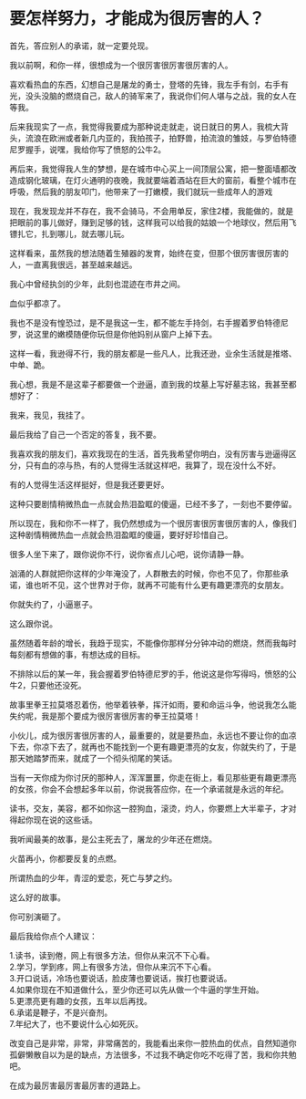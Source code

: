 # 要怎样努力，才能成为很厉害的人？

首先，答应别人的承诺，就一定要兑现。  
  
我以前啊，和你一样，很想成为一个很厉害很厉害很厉害的人。  
  
喜欢看热血的东西，幻想自己是屠龙的勇士，登塔的先锋，我左手有剑，右手有光，没头没脑的燃烧自己，敌人的骑军来了，我说你们何人堪与之战，我的女人在等我。  
  
后来我现实了一点，我觉得我要成为那种说走就走，说日就日的男人，我梳大背头，流浪在欧洲或者新几内亚的，我拍孩子，拍野兽，拍流浪的雏妓，与罗伯特德尼罗握手，说嘿，我给你写了愤怒的公牛2。  
  
再后来，我觉得我人生的梦想，是在城市中心买上一间顶层公寓，把一整面墙都改造成钢化玻璃，在灯火通明的夜晚，我就要端着酒站在巨大的窗前，看整个城市在呼吸，然后我的朋友叩门，他带来了一打嫩模，我们就玩一些成年人的游戏  
  
现在，我发现龙并不存在，我不会骑马，不会用单反，家住2楼，我能做的，就是把眼前的事儿做好，赚到足够的钱，这样我可以给我的姑娘一个地球仪，然后用飞镖扎它，扎到哪儿，就去哪儿玩。  
  
这样看来，虽然我的想法随着生殖器的发育，始终在变，但那个很厉害很厉害的人，一直离我很远，甚至越来越远。  
  
我心中曾经执剑的少年，此刻也混迹在市井之间。  
  
血似乎都凉了。  
  
我也不是没有惶恐过，是不是我这一生，都不能左手持剑，右手握着罗伯特德尼罗，说这里的嫩模随便你玩但是你他妈别从窗户上掉下去。  
  
这样一看，我逊得不行，我的朋友都是一些凡人，比我还逊，业余生活就是推塔、中单、跪。
  
我心想，我是不是这辈子都要做一个逊逼，直到我的坟墓上写好墓志铭，我甚至都想好了：  
  
我来，我见，我挂了。  
  
最后我给了自己一个否定的答复，我不要。  
  
我喜欢我的朋友们，喜欢我现在的生活，首先我希望你明白，没有厉害与逊逼得区分，只有血的凉与热，有的人觉得生活就这样吧，我算了，现在没什么不好。  
  
有的人觉得生活这样挺好，但是我还要更好。  
  
这种只要剧情稍微热血一点就会热泪盈眶的傻逼，已经不多了，一刻也不要停留。  
  
所以现在，我和你不一样了，我仍然想成为一个很厉害很厉害很厉害的人，像我们这种剧情稍微热血一点就会热泪盈眶的傻逼，要好好珍惜自己。  
  
很多人坐下来了，跟你说你不行，说你省点儿心吧，说你请静一静。  
  
汹涌的人群就把你这样的少年淹没了，人群散去的时候，你也不见了，你那些承诺，谁也听不见，这个世界对于你，就再不可能有什么更有趣更漂亮的女朋友。  
  
你就失约了，小逼崽子。  
  
这么跟你说。  
  
虽然随着年龄的增长，我趋于现实，不能像你那样分分钟冲动的燃烧，然而我每时每刻都有想做的事，有想达成的目标。  
  
不排除以后的某一年，我会握着罗伯特德尼罗的手，他说这是你写得吗，愤怒的公牛2，只要他还没死。  
  
故事里拳王拉莫塔忍着伤，他举着铁拳，挥汗如雨，要和命运斗争，他说我怎么能失约呢，我是那个要成为很厉害很厉害的拳王拉莫塔！  
  
小伙儿，成为很厉害很厉害的人，最重要的，就是要热血，永远也不要让你的血凉下去，你凉下去了，就再也不能找到一个更有趣更漂亮的女友，你就失约了，于是那天她踏梦而来，就成了一个彻头彻尾的笑话。  
  
当有一天你成为你讨厌的那种人，浑浑噩噩，你走在街上，看见那些更有趣更漂亮的女孩，你会不会想起多年以前，你说我答应你，在一个承诺就是永远的年纪。  
  
读书，交友，美容，都不如你这一腔狗血，滚烫，灼人，你要燃上大半辈子，才对得起你现在说的这些话。  
  
我听闻最美的故事，是公主死去了，屠龙的少年还在燃烧。  
  
火苗再小，你都要反复的点燃。  
  
所谓热血的少年，青涩的爱恋，死亡与梦之约。  
  
这么好的故事。  
  
你可别演砸了。  
  
最后我给你点个人建议：  
  
1.读书，读到倦，网上有很多方法，但你从来沉不下心看。  
2.学习，学到疼，网上有很多方法，但你从来沉不下心看。  
3.开口说话，冷场也要说话，脸皮薄也要说话，挨打也要说话。  
4.如果你现在不知道做什么，至少你还可以先从做一个牛逼的学生开始。  
5.更漂亮更有趣的女孩，五年以后再找。  
6.承诺是鞭子，不是兴奋剂。  
7.年纪大了，也不要说什么心如死灰。  
  
改变自己是非常，非常，非常痛苦的，我能看出来你一腔热血的优点，自然知道你孤僻懒散自以为是的缺点，方法很多，不过我不确定你吃不吃得了苦，我和你共勉吧。  
  
在成为最厉害最厉害最厉害的道路上。